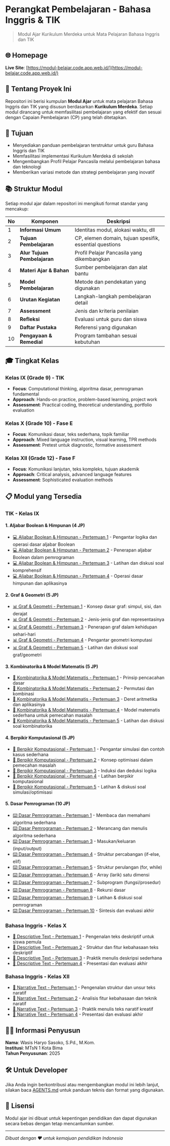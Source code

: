 # Perangkat Pembelajaran - Bahasa Inggris & TIK

> Modul Ajar Kurikulum Merdeka untuk Mata Pelajaran Bahasa Inggris dan TIK

## 🌐 Homepage

**Live Site**: [https://modul-belajar.code.app.web.id/](https://modul-belajar.code.app.web.id/)

## 📖 Tentang Proyek Ini

Repositori ini berisi kumpulan **Modul Ajar** untuk mata pelajaran Bahasa Inggris dan TIK yang disusun berdasarkan **Kurikulum Merdeka**. Setiap modul dirancang untuk memfasilitasi pembelajaran yang efektif dan sesuai dengan Capaian Pembelajaran (CP) yang telah ditetapkan.

## 🎯 Tujuan

- Menyediakan panduan pembelajaran terstruktur untuk guru Bahasa Inggris dan TIK
- Memfasilitasi implementasi Kurikulum Merdeka di sekolah
- Mengembangkan Profil Pelajar Pancasila melalui pembelajaran bahasa dan teknologi
- Memberikan variasi metode dan strategi pembelajaran yang inovatif

## 📚 Struktur Modul

Setiap modul ajar dalam repositori ini mengikuti format standar yang mencakup:

| No  | Komponen                     | Deskripsi                                               |
| --- | ---------------------------- | ------------------------------------------------------- |
| 1   | **Informasi Umum**           | Identitas modul, alokasi waktu, dll                     |
| 2   | **Tujuan Pembelajaran**      | CP, elemen domain, tujuan spesifik, essential questions |
| 3   | **Alur Tujuan Pembelajaran** | Profil Pelajar Pancasila yang dikembangkan              |
| 4   | **Materi Ajar & Bahan**      | Sumber pembelajaran dan alat bantu                      |
| 5   | **Model Pembelajaran**       | Metode dan pendekatan yang digunakan                    |
| 6   | **Urutan Kegiatan**          | Langkah-langkah pembelajaran detail                     |
| 7   | **Assessment**               | Jenis dan kriteria penilaian                            |
| 8   | **Refleksi**                 | Evaluasi untuk guru dan siswa                           |
| 9   | **Daftar Pustaka**           | Referensi yang digunakan                                |
| 10  | **Pengayaan & Remedial**     | Program tambahan sesuai kebutuhan                       |

## 🎓 Tingkat Kelas

### Kelas IX (Grade 9) - TIK

- **Focus**: Computational thinking, algoritma dasar, pemrograman fundamental
- **Approach**: Hands-on practice, problem-based learning, project work
- **Assessment**: Practical coding, theoretical understanding, portfolio evaluation

### Kelas X (Grade 10) - Fase E

- **Focus**: Komunikasi dasar, teks sederhana, topik familiar
- **Approach**: Mixed language instruction, visual learning, TPR methods
- **Assessment**: Pretest untuk diagnostic, formative assessment

### Kelas XII (Grade 12) - Fase F

- **Focus**: Komunikasi lanjutan, teks kompleks, tujuan akademik
- **Approach**: Critical analysis, advanced language features
- **Assessment**: Sophisticated evaluation methods

## 📋 Modul yang Tersedia

### TIK - Kelas IX

#### 1. Aljabar Boolean & Himpunan (4 JP)

- [💻 Aljabar Boolean & Himpunan - Pertemuan 1](https://modul-belajar.code.app.web.id/#/tik/ix/aljabar-boolean-pengantar-ix) - Pengantar logika dan operasi dasar aljabar Boolean
- [💻 Aljabar Boolean & Himpunan - Pertemuan 2](https://modul-belajar.code.app.web.id/#/tik/ix/aljabar-boolean-pemrograman-ix) - Penerapan aljabar Boolean dalam pemrograman
- [💻 Aljabar Boolean & Himpunan - Pertemuan 3](https://modul-belajar.code.app.web.id/#/tik/ix/aljabar-boolean-latihan-ix) - Latihan dan diskusi soal komprehensif
- [💻 Aljabar Boolean & Himpunan - Pertemuan 4](https://modul-belajar.code.app.web.id/#/tik/ix/teori-himpunan-ix) - Operasi dasar himpunan dan aplikasinya

#### 2. Graf & Geometri (5 JP)

- [📊 Graf & Geometri - Pertemuan 1](https://modul-belajar.code.app.web.id/#/tik/ix/graf-konsep-dasar-ix) - Konsep dasar graf: simpul, sisi, dan derajat
- [📊 Graf & Geometri - Pertemuan 2](https://modul-belajar.code.app.web.id/#/tik/ix/graf-jenis-representasi-ix) - Jenis-jenis graf dan representasinya
- [📊 Graf & Geometri - Pertemuan 3](https://modul-belajar.code.app.web.id/#/tik/ix/graf-aplikasi-sehari-hari-ix) - Penerapan graf dalam kehidupan sehari-hari
- [📊 Graf & Geometri - Pertemuan 4](https://modul-belajar.code.app.web.id/#/tik/ix/geometri-komputasi-pengantar-ix) - Pengantar geometri komputasi
- [📊 Graf & Geometri - Pertemuan 5](https://modul-belajar.code.app.web.id/#/tik/ix/graf-geometri-latihan-ix) - Latihan dan diskusi soal graf/geometri

#### 3. Kombinatorika & Model Matematis (5 JP)

- [🔢 Kombinatorika & Model Matematis - Pertemuan 1](https://modul-belajar.code.app.web.id/#/tik/ix/kombinatorika-pencacahan-dasar-ix) - Prinsip pencacahan dasar
- [🔢 Kombinatorika & Model Matematis - Pertemuan 2](https://modul-belajar.code.app.web.id/#/tik/ix/kombinatorika-permutasi-kombinasi-ix) - Permutasi dan kombinasi
- [🔢 Kombinatorika & Model Matematis - Pertemuan 3](https://modul-belajar.code.app.web.id/#/tik/ix/kombinatorika-deret-aritmetika-ix) - Deret aritmetika dan aplikasinya
- [🔢 Kombinatorika & Model Matematis - Pertemuan 4](https://modul-belajar.code.app.web.id/#/tik/ix/kombinatorika-model-matematis-ix) - Model matematis sederhana untuk pemecahan masalah
- [🔢 Kombinatorika & Model Matematis - Pertemuan 5](https://modul-belajar.code.app.web.id/#/tik/ix/kombinatorika-latihan-diskusi-ix) - Latihan dan diskusi soal kombinatorika

#### 4. Berpikir Komputasional (5 JP)

- [🎯 Berpikir Komputasional - Pertemuan 1](https://modul-belajar.code.app.web.id/#/tik/ix/simulasi-pengantar-ix) - Pengantar simulasi dan contoh kasus sederhana
- [🎯 Berpikir Komputasional - Pertemuan 2](https://modul-belajar.code.app.web.id/#/tik/ix/optimisasi-konsep-ix) - Konsep optimisasi dalam pemecahan masalah
- [🎯 Berpikir Komputasional - Pertemuan 3](https://modul-belajar.code.app.web.id/#/tik/ix/induksi-deduksi-logika-ix) - Induksi dan deduksi logika
- [🎯 Berpikir Komputasional - Pertemuan 4](https://modul-belajar.code.app.web.id/#/tik/ix/berpikir-komputasional-latihan-ix) - Latihan berpikir komputasional
- [🎯 Berpikir Komputasional - Pertemuan 5](https://modul-belajar.code.app.web.id/#/tik/ix/simulasi-optimisasi-latihan-diskusi-ix) - Latihan & diskusi soal simulasi/optimisasi

#### 5. Dasar Pemrograman (10 JP)

- [⌨️ Dasar Pemrograman - Pertemuan 1](https://modul-belajar.code.app.web.id/#/tik/ix/algoritma-sederhana-1-ix) - Membaca dan memahami algoritma sederhana
- [⌨️ Dasar Pemrograman - Pertemuan 2](https://modul-belajar.code.app.web.id/#/tik/ix/algoritma-sederhana-2-ix) - Merancang dan menulis algoritma sederhana
- [⌨️ Dasar Pemrograman - Pertemuan 3](https://modul-belajar.code.app.web.id/#/tik/ix/input-output-ix) - Masukan/keluaran (input/output)
- [⌨️ Dasar Pemrograman - Pertemuan 4](https://modul-belajar.code.app.web.id/#/tik/ix/struktur-percabangan-ix) - Struktur percabangan (if-else, elif)
- [⌨️ Dasar Pemrograman - Pertemuan 5](https://modul-belajar.code.app.web.id/#/tik/ix/struktur-perulangan-ix) - Struktur perulangan (for, while)
- [⌨️ Dasar Pemrograman - Pertemuan 6](https://modul-belajar.code.app.web.id/#/tik/ix/array-satu-dimensi-ix) - Array (larik) satu dimensi
- [⌨️ Dasar Pemrograman - Pertemuan 7](https://modul-belajar.code.app.web.id/#/tik/ix/subprogram-fungsi-ix) - Subprogram (fungsi/prosedur)
- [⌨️ Dasar Pemrograman - Pertemuan 8](https://modul-belajar.code.app.web.id/#/tik/ix/rekursi-dasar-ix) - Rekursi dasar
- [⌨️ Dasar Pemrograman - Pertemuan 9](https://modul-belajar.code.app.web.id/#/tik/ix/latihan-pemrograman-1-ix) - Latihan & diskusi soal pemrograman
- [⌨️ Dasar Pemrograman - Pertemuan 10](https://modul-belajar.code.app.web.id/#/tik/ix/latihan-pemrograman-2-ix) - Sintesis dan evaluasi akhir

### Bahasa Inggris - Kelas X

- [📖 Descriptive Text - Pertemuan 1](https://modul-belajar.code.app.web.id/#/english/x/descriptive-text-x) - Pengenalan teks deskriptif untuk siswa pemula
- [📖 Descriptive Text - Pertemuan 2](https://modul-belajar.code.app.web.id/#/english/x/descriptive-text-x-meeting2) - Struktur dan fitur kebahasaan teks deskriptif
- [📖 Descriptive Text - Pertemuan 3](https://modul-belajar.code.app.web.id/#/english/x/descriptive-text-x-meeting3) - Praktik menulis deskripsi sederhana
- [📖 Descriptive Text - Pertemuan 4](https://modul-belajar.code.app.web.id/#/english/x/descriptive-text-x-meeting4) - Presentasi dan evaluasi akhir

### Bahasa Inggris - Kelas XII

- [📖 Narrative Text - Pertemuan 1](https://modul-belajar.code.app.web.id/#/english/xii/narative-text-xii) - Pengenalan struktur dan unsur teks naratif
- [📖 Narrative Text - Pertemuan 2](https://modul-belajar.code.app.web.id/#/english/xii/narrative-text-xii-meeting2) - Analisis fitur kebahasaan dan teknik naratif
- [📖 Narrative Text - Pertemuan 3](https://modul-belajar.code.app.web.id/#/english/xii/narrative-text-xii-meeting3) - Praktik menulis teks naratif kreatif
- [📖 Narrative Text - Pertemuan 4](https://modul-belajar.code.app.web.id/#/english/xii/narrative-text-xii-meeting4) - Presentasi dan evaluasi akhir

## 👨‍🏫 Informasi Penyusun

**Nama**: Wasis Haryo Sasoko, S.Pd., M.Kom.  
**Institusi**: MTsN 1 Kota Bima  
**Tahun Penyusunan**: 2025

## 🛠️ Untuk Developer

Jika Anda ingin berkontribusi atau mengembangkan modul ini lebih lanjut, silakan baca [AGENTS.md](https://modul-belajar.code.app.web.id/#/AGENTS) untuk panduan teknis dan format yang digunakan.

## 📄 Lisensi

Modul ajar ini dibuat untuk kepentingan pendidikan dan dapat digunakan secara bebas dengan tetap mencantumkan sumber.

---

_Dibuat dengan ❤️ untuk kemajuan pendidikan Indonesia_

